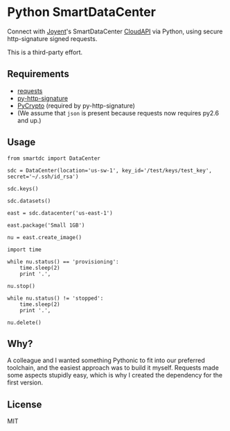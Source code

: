 # Python SmartDataCenter

Connect with [Joyent](http://joyentcloud.com/)'s SmartDataCenter
[CloudAPI](https://us-west-1.api.joyentcloud.com/docs) via Python, 
using secure http-signature signed requests.

This is a third-party effort.

## Requirements

* [requests](https://github.com/kennethreitz/requests)
* [py-http-signature](https://github.com/atl/py-http-signature)
* [PyCrypto](http://pypi.python.org/pypi/pycrypto) (required by py-http-signature)
* (We assume that `json` is present because requests now requires py2.6 and up.)

## Usage

    from smartdc import DataCenter
    
    sdc = DataCenter(location='us-sw-1', key_id='/test/keys/test_key', secret='~/.ssh/id_rsa')
    
    sdc.keys()
    
    sdc.datasets()
    
    east = sdc.datacenter('us-east-1')
    
    east.package('Small 1GB')
    
    nu = east.create_image()
    
    import time
    
    while nu.status() == 'provisioning':
        time.sleep(2)
        print '.',
    
    nu.stop()
    
    while nu.status() != 'stopped':
        time.sleep(2)
        print '.',
    
    nu.delete()


## Why?

A colleague and I wanted something Pythonic to fit into our preferred toolchain, and 
the easiest approach was to build it myself. Requests made some aspects stupidly easy, 
which is why I created the dependency for the first version.

## License

MIT
